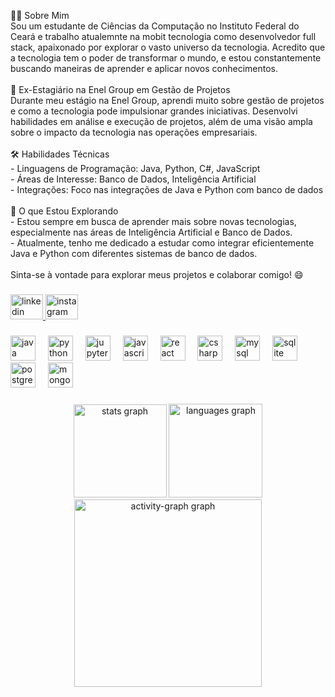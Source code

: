 <p align="left">👨‍💻 Sobre Mim  <br>Sou um estudante de Ciências da Computação no Instituto Federal do Ceará e trabalho atualemnte na mobit tecnologia como desenvolvedor full stack, apaixonado por explorar o vasto universo da tecnologia. Acredito que a tecnologia tem o poder de transformar o mundo, e estou constantemente buscando maneiras de aprender e aplicar novos conhecimentos.<br><br>💼 Ex-Estagiário na Enel Group em Gestão de Projetos  <br>Durante meu estágio na Enel Group, aprendi muito sobre gestão de projetos e como a tecnologia pode impulsionar grandes iniciativas. Desenvolvi habilidades em análise e execução de projetos, além de uma visão ampla sobre o impacto da tecnologia nas operações empresariais.<br><br>🛠️ Habilidades Técnicas  <br>- Linguagens de Programação: Java, Python, C#, JavaScript  <br>- Áreas de Interesse: Banco de Dados, Inteligência Artificial  <br>- Integrações: Foco nas integrações de Java e Python com banco de dados  <br><br>🚀 O que Estou Explorando  <br>- Estou sempre em busca de aprender mais sobre novas tecnologias, especialmente nas áreas de Inteligência Artificial e Banco de Dados.  <br>- Atualmente, tenho me dedicado a estudar como integrar eficientemente Java e Python com diferentes sistemas de banco de dados.<br><br>Sinta-se à vontade para explorar meus projetos e colaborar comigo! 😄</p>

###

<div align="left">
  <a href="https://www.linkedin.com/in/jzbreno/" target="_blank">
    <img src="https://raw.githubusercontent.com/maurodesouza/profile-readme-generator/master/src/assets/icons/social/linkedin/default.svg" width="52" height="40" alt="linkedin logo"  />
  </a>
  <a href="https://www.instagram.com/jzbreno/" target="_blank">
    <img src="https://raw.githubusercontent.com/maurodesouza/profile-readme-generator/master/src/assets/icons/social/instagram/default.svg" width="52" height="40" alt="instagram logo"  />
  </a>
</div>

###

<div align="left">
  <img src="https://cdn.jsdelivr.net/gh/devicons/devicon/icons/java/java-original.svg" height="40" alt="java logo"  />
  <img width="12" />
  <img src="https://cdn.jsdelivr.net/gh/devicons/devicon/icons/python/python-original.svg" height="40" alt="python logo"  />
  <img width="12" />
  <img src="https://cdn.jsdelivr.net/gh/devicons/devicon/icons/jupyter/jupyter-original.svg" height="40" alt="jupyter logo"  />
  <img width="12" />
  <img src="https://cdn.jsdelivr.net/gh/devicons/devicon/icons/javascript/javascript-original.svg" height="40" alt="javascript logo"  />
  <img width="12" />
  <img src="https://cdn.jsdelivr.net/gh/devicons/devicon/icons/react/react-original.svg" height="40" alt="react logo"  />
  <img width="12" />
  <img src="https://cdn.jsdelivr.net/gh/devicons/devicon/icons/csharp/csharp-original.svg" height="40" alt="csharp logo"  />
  <img width="12" />
  <img src="https://cdn.jsdelivr.net/gh/devicons/devicon/icons/mysql/mysql-original.svg" height="40" alt="mysql logo"  />
  <img width="12" />
  <img src="https://cdn.jsdelivr.net/gh/devicons/devicon/icons/sqlite/sqlite-original.svg" height="40" alt="sqlite logo"  />
  <img width="12" />
  <img src="https://cdn.jsdelivr.net/gh/devicons/devicon/icons/postgresql/postgresql-original.svg" height="40" alt="postgresql logo"  />
  <img width="12" />
  <img src="https://cdn.jsdelivr.net/gh/devicons/devicon/icons/mongodb/mongodb-original.svg" height="40" alt="mongodb logo"  />
</div>

###

<div align="center">
  <img src="https://github-readme-stats.vercel.app/api?username=JzBreno&hide_title=false&hide_rank=true&show_icons=true&include_all_commits=false&count_private=false&disable_animations=false&theme=dracula&locale=en&hide_border=false&order=1" height="149" alt="stats graph"  />
  <img src="https://github-readme-stats.vercel.app/api/top-langs?username=JzBreno&locale=en&hide_title=true&layout=compact&card_width=320&langs_count=5&theme=dracula&hide_border=false&order=2" height="150" alt="languages graph"  />
  <img src="https://github-readme-activity-graph.vercel.app/graph?username=JzBreno&radius=16&theme=react&area=true&order=5" height="300" alt="activity-graph graph"  />
</div>

###



###

